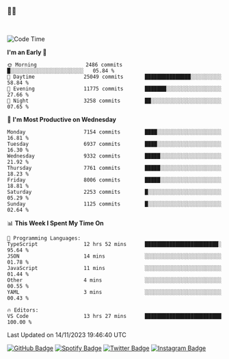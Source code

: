 ### 🤙🍺

<!-- <a href="https://github-readme-stats.vercel.app/api?username=hzak2xx&count_private=true&show_icons=true&theme=dracula">
  <img align="center" src="https://github-readme-stats.vercel.app/api?username=hzak2xx&count_private=true&show_icons=true&theme=dracula" />
</a>
</br> -->
</br>

<!--START_SECTION:waka-->
![Code Time](http://img.shields.io/badge/Code%20Time-2%2C903%20hrs%202%20mins-blue)

**I'm an Early 🐤** 

```text
🌞 Morning                2486 commits        █░░░░░░░░░░░░░░░░░░░░░░░░   05.84 % 
🌆 Daytime                25049 commits       ███████████████░░░░░░░░░░   58.84 % 
🌃 Evening                11775 commits       ███████░░░░░░░░░░░░░░░░░░   27.66 % 
🌙 Night                  3258 commits        ██░░░░░░░░░░░░░░░░░░░░░░░   07.65 % 
```
📅 **I'm Most Productive on Wednesday** 

```text
Monday                   7154 commits        ████░░░░░░░░░░░░░░░░░░░░░   16.81 % 
Tuesday                  6937 commits        ████░░░░░░░░░░░░░░░░░░░░░   16.30 % 
Wednesday                9332 commits        █████░░░░░░░░░░░░░░░░░░░░   21.92 % 
Thursday                 7761 commits        █████░░░░░░░░░░░░░░░░░░░░   18.23 % 
Friday                   8006 commits        █████░░░░░░░░░░░░░░░░░░░░   18.81 % 
Saturday                 2253 commits        █░░░░░░░░░░░░░░░░░░░░░░░░   05.29 % 
Sunday                   1125 commits        █░░░░░░░░░░░░░░░░░░░░░░░░   02.64 % 
```


📊 **This Week I Spent My Time On** 

```text
💬 Programming Languages: 
TypeScript               12 hrs 52 mins      ████████████████████████░   95.64 % 
JSON                     14 mins             ░░░░░░░░░░░░░░░░░░░░░░░░░   01.78 % 
JavaScript               11 mins             ░░░░░░░░░░░░░░░░░░░░░░░░░   01.44 % 
Other                    4 mins              ░░░░░░░░░░░░░░░░░░░░░░░░░   00.55 % 
YAML                     3 mins              ░░░░░░░░░░░░░░░░░░░░░░░░░   00.43 % 

🔥 Editors: 
VS Code                  13 hrs 27 mins      █████████████████████████   100.00 % 
```


 Last Updated on 14/11/2023 19:46:40 UTC
<!--END_SECTION:waka-->

[![GitHub Badge](https://img.shields.io/badge/GitHub-100000?style=for-the-badge&logo=github&logoColor=white)](https://github.com/hzak2xx)
[![Spotify Badge](https://img.shields.io/badge/Spotify-1ED760?&style=for-the-badge&logo=spotify&logoColor=white)](https://open.spotify.com/user/uf90s6sbbh75a1mt44clkhkvf)
[![Twitter Badge](https://img.shields.io/badge/Twitter-1DA1F2?style=for-the-badge&logo=twitter&logoColor=white)](https://twitter.com/hzak2xx)
[![Instagram Badge](https://img.shields.io/badge/Instagram-E4405F?style=for-the-badge&logo=instagram&logoColor=white)](https://www.instagram.com/hzak2xx/)
